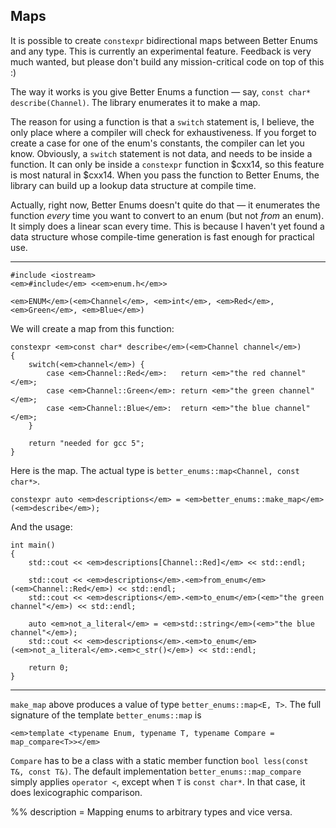 ## Maps

It is possible to create `constexpr` bidirectional maps between Better Enums and
any type. This is currently an experimental feature. Feedback is very much
wanted, but please don't build any mission-critical code on top of this :)

The way it works is you give Better Enums a function &mdash; say,
`const char* describe(Channel)`. The library enumerates it to make a map.

The reason for using a function is that a `switch` statement is, I believe, the
only place where a compiler will check for exhaustiveness. If you forget to
create a case for one of the enum's constants, the compiler can let you know.
Obviously, a `switch` statement is not data, and needs to be inside a function.
It can only be inside a `constexpr` function in $cxx14, so this feature is most
natural in $cxx14. When you pass the function to Better Enums, the library can
build up a lookup data structure at compile time.

Actually, right now, Better Enums doesn't quite do that &mdash; it enumerates
the function *every* time you want to convert to an enum (but not *from* an
enum). It simply does a linear scan every time. This is because I haven't yet
found a data structure whose compile-time generation is fast enough for
practical use.

---

    #include <iostream>
    <em>#include</em> <<em>enum.h</em>>

    <em>ENUM</em>(<em>Channel</em>, <em>int</em>, <em>Red</em>, <em>Green</em>, <em>Blue</em>)

We will create a map from this function:

    constexpr <em>const char* describe</em>(<em>Channel channel</em>)
    {
        switch(<em>channel</em>) {
            case <em>Channel::Red</em>:   return <em>"the red channel"</em>;
            case <em>Channel::Green</em>: return <em>"the green channel"</em>;
            case <em>Channel::Blue</em>:  return <em>"the blue channel"</em>;
        }

        return "needed for gcc 5";
    }

Here is the map. The actual type is `better_enums::map<Channel, const char*>`.

    constexpr auto <em>descriptions</em> = <em>better_enums::make_map</em>(<em>describe</em>);

And the usage:

    int main()
    {
        std::cout << <em>descriptions[Channel::Red]</em> << std::endl;

        std::cout << <em>descriptions</em>.<em>from_enum</em>(<em>Channel::Red</em>) << std::endl;
        std::cout << <em>descriptions</em>.<em>to_enum</em>(<em>"the green channel"</em>) << std::endl;

        auto <em>not_a_literal</em> = <em>std::string</em>(<em>"the blue channel"</em>);
        std::cout << <em>descriptions</em>.<em>to_enum</em>(<em>not_a_literal</em>.<em>c_str()</em>) << std::endl;

        return 0;
    }

---

`make_map` above produces a value of type `better_enums::map<E, T>`. The full
signature of the template `better_enums::map` is

~~~comment
<em>template <typename Enum, typename T, typename Compare = map_compare<T>></em>
~~~

`Compare` has to be a class with a static member function
`bool less(const T&, const T&)`. The default implementation
`better_enums::map_compare` simply applies `operator <`, except when `T` is
`const char*`. In that case, it does lexicographic comparison.

%% description = Mapping enums to arbitrary types and vice versa.
